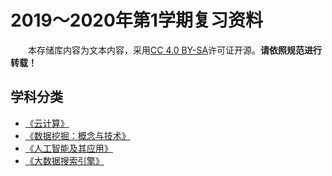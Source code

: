 # 2019～2020年第1学期复习资料

&emsp;&emsp;本存储库内容为文本内容，采用[CC 4.0 BY-SA](https://choosealicense.com/licenses/cc-by-sa-4.0/)许可证开源。**请依照规范进行转载！**

## 学科分类

- [《云计算》](Cloud_Computing/)
- [《数据挖掘：概念与技术》](Data_Mining/)
- [《人工智能及其应用》](Artifical_Intelligence/)
- [《大数据搜索引擎》](Search_Engine/)
